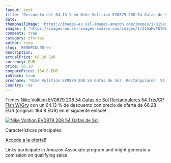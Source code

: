 ```yaml
---
layout: post
title: 'Descuento del 64.13 % en Nike Volition EV0879 208 54 Gafas de Sol'
date: 
thumbnailImage: 'https://images-eu.ssl-images-amazon.com/images/I/31SaMvTUYNL._SL200_.jpg'
images: [ 'https://images-eu.ssl-images-amazon.com/images/I/31SaMvTUYNL._SL200_.jpg' ]
comments: true
category: ofertas
author: ring
slug: 'B00NPCQL9O-es'
description:
actualPrice: 66.28 EUR
currency: EUR
price: 66.28
comparePrice: 184.8 EUR
inStock: true
prodname: 'Nike Volition EV0879 208 54 Gafas de Sol  Rectangulares  54  Trts/CP Flsh W/Gry'
country: 'es'
---
```


Tienes [Nike Volition EV0879 208 54 Gafas de Sol  Rectangulares  54  Trts/CP Flsh W/Gry](https://www.amazon.es/dp/B00NPCQL9O/?tag=tolees-21) con un 64.13 % de descuento con precio de oferta de 66.28 EUR (original: 184.8 EUR) en el siguiente enlace!

[![Nike Volition EV0879 208 54 Gafas de Sol](https://images-eu.ssl-images-amazon.com/images/I/31SaMvTUYNL._SL200_.jpg)](https://www.amazon.es/dp/B00NPCQL9O/?tag=tolees-21)

Características principales:


[Accede a la oferta!!](https://www.amazon.es/dp/B00NPCQL9O/?tag=tolees-21)

Links participate in Amazon Associate program and might generate a comission on qualifying sales


